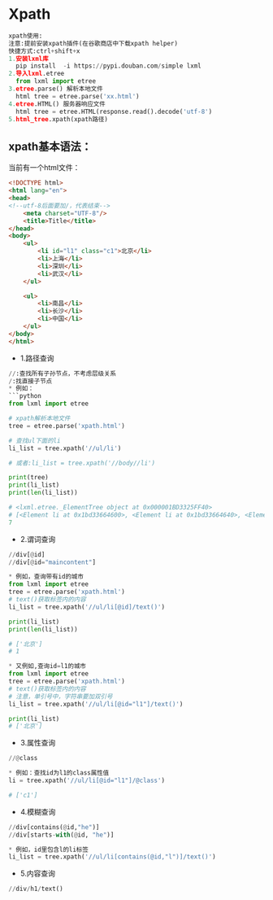 # Xpath
```PYTHON
xpath使用:
注意:提前安装xpath插件(在谷歌商店中下载xpath helper)
快捷方式:ctrl+shift+x
1.安装lxml库
  pip install  -i https://pypi.douban.com/simple lxml
2.导入lxml.etree
  from lxml import etree
3.etree.parse() 解析本地文件
  html tree = etree.parse('xx.html')
4.etree.HTML() 服务器响应文件
  html tree = etree.HTML(response.read().decode('utf-8')
5.html_tree.xpath(xpath路径)

```
## xpath基本语法：
当前有一个html文件：
```HTML
<!DOCTYPE html>
<html lang="en">
<head>
<!--utf-8后面要加/，代表结束-->
    <meta charset="UTF-8"/>
    <title>Title</title>
</head>
<body>
    <ul>
        <li id="l1" class="c1">北京</li>
        <li>上海</li>
        <li>深圳</li>
        <li>武汉</li>
    </ul>

    <ul>
        <li>南昌</li>
        <li>长沙</li>
        <li>中国</li>
    </ul>
</body>
</html>
```
* 1.路径查询
```PYTHON
//:查找所有子孙节点，不考虑层级关系
/:找直接子节点
* 例如：
```python
from lxml import etree

# xpath解析本地文件
tree = etree.parse('xpath.html')

# 查找ul下面的li
li_list = tree.xpath('//ul/li')

# 或者:li_list = tree.xpath('//body//li')

print(tree)
print(li_list)
print(len(li_list))

# <lxml.etree._ElementTree object at 0x000001BD3325FF40>
# [<Element li at 0x1bd33664600>, <Element li at 0x1bd33664640>, <Element li at 0x1bd33664680>, <Element li at 0x1bd336646c0>, <Element li at 0x1bd33664700>, <Element li at 0x1bd33664780>, <Element li at 0x1bd336647c0>]
7
```


* 2.谓词查询
 ```PYTHON
//div[@id]
//div[@id="maincontent"]

* 例如，查询带有id的城市
from lxml import etree
tree = etree.parse('xpath.html')
# text()获取标签内的内容
li_list = tree.xpath('//ul/li[@id]/text()')

print(li_list)
print(len(li_list))

# ['北京']
# 1

* 又例如,查询id=l1的城市
from lxml import etree
tree = etree.parse('xpath.html')
# text()获取标签内的内容
# 注意，单引号中，字符串要加双引号
li_list = tree.xpath('//ul/li[@id="l1"]/text()')

print(li_list)
# ['北京']
```
* 3.属性查询
```PYTHON
//@class

* 例如：查找id为l1的class属性值
li = tree.xpath('//ul/li[@id="l1"]/@class')

# ['c1']
```

* 4.模糊查询
```PYTHON
//div[contains(@id,"he")]
//div[starts-with(@id, "he")]

* 例如，id里包含l的li标签
li_list = tree.xpath('//ul/li[contains(@id,"l")]/text()')
```

* 5.内容查询
```PYTHON
//div/h1/text()
```

